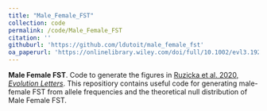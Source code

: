 ```yaml
---
title: "Male_Female_FST"
collection: code
permalink: /code/Male_Female_FST
citation: ''
githuburl: 'https://github.com/ldutoit/male_female_fst'
oa_paperurl: 'https://onlinelibrary.wiley.com/doi/full/10.1002/evl3.192/'
---
```


<b>Male Female FST</b>. Code to generate the figures in [Ruzicka et al. 2020, *Evolution Letters*](https://onlinelibrary.wiley.com/doi/full/10.1002/evl3.192). This repositiory contains useful code for generating male-female FST from allele frequencies and the theoretical null distribution of Male Female FST.
